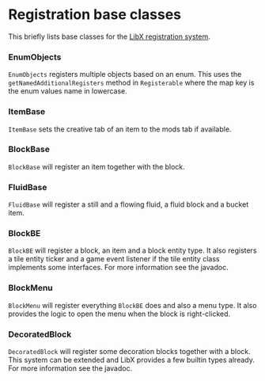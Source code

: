 # Registration base classes

This briefly lists base classes for the [LibX registration system](index.md).

### EnumObjects

`EnumObjects` registers multiple objects based on an enum.
This uses the `getNamedAdditionalRegisters` method in `Registerable` where the map key is the enum values name in lowercase.

### ItemBase

`ItemBase` sets the creative tab of an item to the mods tab if available.

### BlockBase

`BlockBase` will register an item together with the block.

### FluidBase

`FluidBase` will register a still and a flowing fluid, a fluid block and a bucket item.

### BlockBE

`BlockBE` will register a block, an item and a block entity type.
It also registers a tile entity ticker and a game event listener if the tile entity class implements some interfaces.
For more information see the javadoc.

### BlockMenu

`BlockMenu` will register everything `BlockBE` does and also a menu type.
It also provides the logic to open the menu when the block is right-clicked.

### DecoratedBlock

`DecoratedBlock` will register some decoration blocks together with a block.
This system can be extended and LibX provides a few builtin types already.
For more information see the javadoc.